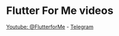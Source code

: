 # Flutter For Me videos

[Youtube: @FlutterforMe](https://www.youtube.com/@FlutterforMe) -
[Telegram](https://t.me/flutter_for_me)
